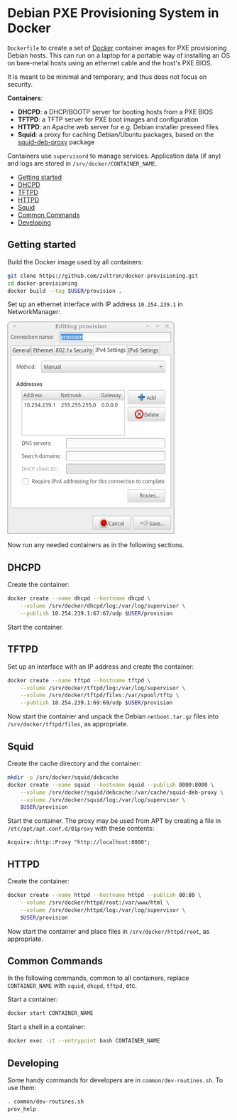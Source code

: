 # Debian PXE Provisioning System in Docker

`Dockerfile` to create a set of [Docker][docker] container images for
PXE provisioning Debian hosts.  This can run on a laptop for a
portable way of installing an OS on bare-metal hosts using an ethernet
cable and the host's PXE BIOS.

It is meant to be minimal and temporary, and thus does not focus on
security.

**Containers**:

- **DHCPD**:  a DHCP/BOOTP server for booting hosts from a PXE BIOS
- **TFTPD**:  a TFTP server for PXE boot images and configuration
- **HTTPD**:  an Apache web server for e.g. Debian installer preseed
  files
- **Squid**:  a proxy for caching Debian/Ubuntu packages, based on the
  [squid-deb-proxy][sdb] package

Containers use `supervisord` to manage services.  Application data (if
any) and logs are stored in `/srv/docker/CONTAINER_NAME`.

[docker]: https://www.docker.com/
[sdb]: https://packages.debian.org/jessie/squid-deb-proxy

- [Getting started](#getting-started)
- [DHCPD](#dhcpd)
- [TFTPD](#tftpd)
- [HTTPD](#httpd)
- [Squid](#squid)
- [Common Commands](#common-commands)
- [Developing](#developing)

## Getting started

Build the Docker image used by all containers:

```bash
git clone https://github.com/zultron/docker-provisioning.git
cd docker-provisioning
docker build --tag $USER/provision .
```

Set up an ethernet interface with IP address `10.254.239.1` in
NetworkManager:

![NetworkManager manual config][nm-img]

Now run any needed containers as in the following sections.

[nm-img]: common/nm-manual-config.png

## DHCPD

Create the container:

```bash
docker create --name dhcpd --hostname dhcpd \
	--volume /srv/docker/dhcpd/log:/var/log/supervisor \
	--publish 10.254.239.1:67:67/udp $USER/provision
```

Start the container.

## TFTPD

Set up an interface with an IP address and create the container:

```bash
docker create --name tftpd --hostname tftpd \
	--volume /srv/docker/tftpd/log:/var/log/supervisor \
	--volume /srv/docker/tftpd/files:/var/spool/tftp \
	--publish 10.254.239.1:69:69/udp $USER/provision
```

Now start the container and unpack the Debian `netboot.tar.gz` files
into `/srv/docker/tftpd/files`, as appropriate.

## Squid

Create the cache directory and the container:

```bash
mkdir -p /srv/docker/squid/debcache
docker create --name squid --hostname squid --publish 8000:8000 \
	--volume /srv/docker/squid/debcache:/var/cache/squid-deb-proxy \
	--volume /srv/docker/squid/log:/var/log/supervisor \
	$USER/provision
```

Start the container.  The proxy may be used from APT by creating a
file in `/etc/apt/apt.conf.d/01proxy` with these contents:

```
Acquire::http::Proxy "http://localhost:8000";
```

## HTTPD

Create the container:

```bash
docker create --name httpd --hostname httpd --publish 80:80 \
	--volume /srv/docker/httpd/root:/var/www/html \
	--volume /srv/docker/httpd/log:/var/log/supervisor \
	$USER/provision
```

Now start the container and place files in `/srv/docker/httpd/root`,
as appropriate.

## Common Commands

In the following commands, common to all containers, replace
`CONTAINER_NAME` with `squid`, `dhcpd`, `tftpd`, etc.

Start a container:

```bash
docker start CONTAINER_NAME
```

Start a shell in a container:

```bash
docker exec -it --entrypoint bash CONTAINER_NAME
```

## Developing

Some handy commands for developers are in `common/dev-routines.sh`.
To use them:

```bash
. common/dev-routines.sh
prov_help
```
